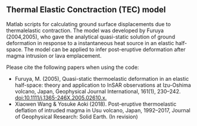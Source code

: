 ## Thermal Elastic Conctraction (TEC) model 

Matlab scripts for calculating ground surface displacements due to thermalelastic contraction. The model was developed by Furuya (2004,2005), who gave the analytical quasi-static solution of ground deformation in response to a instantaneous heat source in an elastic half-space. The model can be applied to infer post-eruptive deformation after magma intrusion or lava emplacement. 

Please cite the following papers when using the code:
- Furuya, M. (2005), Quasi-static thermoelastic deformation in an elastic half-space: theory and application to InSAR observations  at  Izu-Oshima  volcano,  Japan,  Geophysical  Journal  International,  161(1),  230–242. [doi:10.1111/j.1365-246X.2005.02610.x.](https://academic.oup.com/gji/article/161/1/230/2007160)
- Xiaowen Wang & Yosuke Aoki (2018). Post-eruptive thermoelastic deflation of intruded magma in Usu volcano, Japan, 1992–2017, Journal of Geophysical Research: Solid Earth. (In revision)
